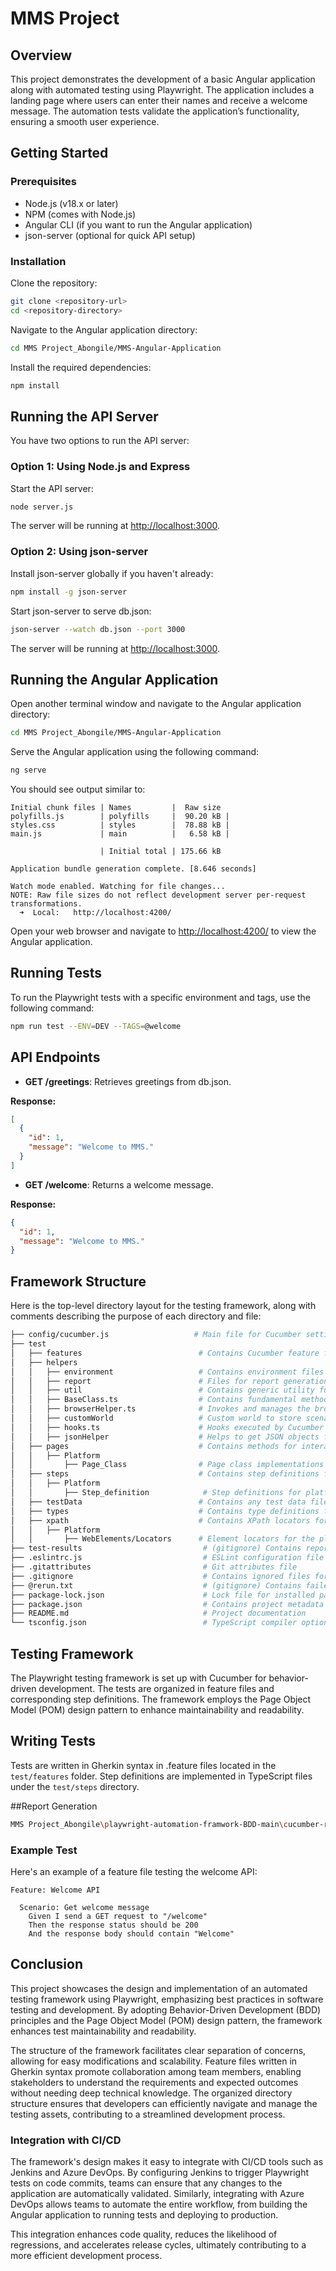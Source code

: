 # MMS Project

## Overview
This project demonstrates the development of a basic Angular application along with automated testing using Playwright. The application includes a landing page where users can enter their names and receive a welcome message. The automation tests validate the application’s functionality, ensuring a smooth user experience.

## Getting Started

### Prerequisites
- Node.js (v18.x or later)
- NPM (comes with Node.js)
- Angular CLI (if you want to run the Angular application)
- json-server (optional for quick API setup)

### Installation
Clone the repository:

```bash
git clone <repository-url>
cd <repository-directory>
```

Navigate to the Angular application directory:

```bash
cd MMS Project_Abongile/MMS-Angular-Application
```

Install the required dependencies:

```bash
npm install
```

## Running the API Server
You have two options to run the API server:

### Option 1: Using Node.js and Express
Start the API server:

```bash
node server.js
```
The server will be running at [http://localhost:3000](http://localhost:3000).

### Option 2: Using json-server
Install json-server globally if you haven't already:

```bash
npm install -g json-server
```

Start json-server to serve db.json:

```bash
json-server --watch db.json --port 3000
```
The server will be running at [http://localhost:3000](http://localhost:3000).

## Running the Angular Application
Open another terminal window and navigate to the Angular application directory:

```bash
cd MMS Project_Abongile/MMS-Angular-Application
```

Serve the Angular application using the following command:

```bash
ng serve
```
You should see output similar to:

```
Initial chunk files | Names         |  Raw size
polyfills.js        | polyfills     |  90.20 kB |
styles.css          | styles        |  78.88 kB |
main.js             | main          |   6.58 kB |

                    | Initial total | 175.66 kB

Application bundle generation complete. [8.646 seconds]

Watch mode enabled. Watching for file changes...
NOTE: Raw file sizes do not reflect development server per-request transformations.
  ➜  Local:   http://localhost:4200/
```
Open your web browser and navigate to [http://localhost:4200/](http://localhost:4200/) to view the Angular application.

## Running Tests
To run the Playwright tests with a specific environment and tags, use the following command:

```bash
npm run test --ENV=DEV --TAGS=@welcome
```

## API Endpoints
- **GET /greetings**: Retrieves greetings from db.json.

**Response:**
```json
[
  {
    "id": 1,
    "message": "Welcome to MMS."
  }
]
```

- **GET /welcome**: Returns a welcome message.

**Response:**
```json
{
  "id": 1,
  "message": "Welcome to MMS."
}
```

## Framework Structure
Here is the top-level directory layout for the testing framework, along with comments describing the purpose of each directory and file:

```bash
├── config/cucumber.js                   # Main file for Cucumber settings like parallelization
├── test
│   ├── features                          # Contains Cucumber feature files
│   ├── helpers
│   │   ├── environment                   # Contains environment files with environment variables
│   │   ├── report                        # Files for report generation
│   │   ├── util                          # Contains generic utility functions
│   │   ├── BaseClass.ts                  # Contains fundamental methods like click and enter text
│   │   ├── browserHelper.ts              # Invokes and manages the browser instance
│   │   ├── customWorld                   # Custom world to store scenario-specific information
│   │   ├── hooks.ts                      # Hooks executed by Cucumber to manage workflow
│   │   ├── jsonHelper                    # Helps to get JSON objects from test data
│   ├── pages                             # Contains methods for interacting with each page
│   │   ├── Platform
│   │       ├── Page_Class                # Page class implementations for the platform
│   ├── steps                             # Contains step definitions for each page
│   │   ├── Platform
│   │       ├── Step_definition            # Step definitions for platform-related tests
│   ├── testData                          # Contains any test data files
│   ├── types                             # Contains type definitions for environment variables
│   ├── xpath                             # Contains XPath locators for all pages
│   │   ├── Platform
│   │       ├── WebElements/Locators      # Element locators for the platform
├── test-results                           # (gitignore) Contains reports, screenshots, and videos
├── .eslintrc.js                           # ESLint configuration file
├── .gitattributes                         # Git attributes file
├── .gitignore                             # Contains ignored files for Git
├── @rerun.txt                             # (gitignore) Contains failed scenario data for re-running
├── package-lock.json                      # Lock file for installed packages
├── package.json                           # Contains project metadata and dependencies
├── README.md                              # Project documentation
└── tsconfig.json                          # TypeScript compiler options
```

## Testing Framework
The Playwright testing framework is set up with Cucumber for behavior-driven development. The tests are organized in feature files and corresponding step definitions. The framework employs the Page Object Model (POM) design pattern to enhance maintainability and readability.

## Writing Tests
Tests are written in Gherkin syntax in .feature files located in the `test/features` folder. Step definitions are implemented in TypeScript files under the `test/steps` directory.

##Report Generation
```bash
MMS Project_Abongile\playwright-automation-framwork-BDD-main\cucumber-report.html

```
### Example Test
Here's an example of a feature file testing the welcome API:

```gherkin
Feature: Welcome API

  Scenario: Get welcome message
    Given I send a GET request to "/welcome"
    Then the response status should be 200
    And the response body should contain "Welcome"
```

## Conclusion
This project showcases the design and implementation of an automated testing framework using Playwright, emphasizing best practices in software testing and development. By adopting Behavior-Driven Development (BDD) principles and the Page Object Model (POM) design pattern, the framework enhances test maintainability and readability.

The structure of the framework facilitates clear separation of concerns, allowing for easy modifications and scalability. Feature files written in Gherkin syntax promote collaboration among team members, enabling stakeholders to understand the requirements and expected outcomes without needing deep technical knowledge. The organized directory structure ensures that developers can efficiently navigate and manage the testing assets, contributing to a streamlined development process.

### Integration with CI/CD
The framework's design makes it easy to integrate with CI/CD tools such as Jenkins and Azure DevOps. By configuring Jenkins to trigger Playwright tests on code commits, teams can ensure that any changes to the application are automatically validated. Similarly, integrating with Azure DevOps allows teams to automate the entire workflow, from building the Angular application to running tests and deploying to production.

This integration enhances code quality, reduces the likelihood of regressions, and accelerates release cycles, ultimately contributing to a more efficient development process.

